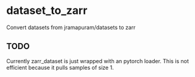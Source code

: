# dataset_to_zarr

Convert datasets from jramapuram/datasets to zarr

## TODO

Currently zarr_dataset is just wrapped with an pytorch loader.
This is not efficient because it pulls samples of size 1.
